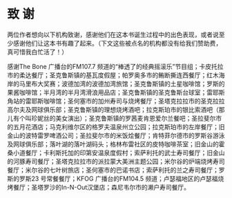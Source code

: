 # 致  谢

两位作者想向以下机构致谢，感谢他们在这本书诞生过程中的出色表现，或者说至少感谢他们让这本书有趣了起来。（下文这些被点名的机构都没有给我们赞助费，真可惜我白忙活了！）

感谢The Bone 广播台的FM107.7 频道的“棒透了的经典摇滚乐”节目组；卡皮托拉市的柔达餐厅；圣克鲁斯镇的基瓦度假屋；帕罗奥多市的鲔断撕连西餐厅；红木海岸的马里布大奖赛；波德加湾的波德加湾旅馆；圣克鲁斯镇的土星咖啡馆；罗斯的果酱咖啡馆；半月湾的半月湾滑浪用品店；圣克鲁斯镇的圣克鲁斯台球室；雷耶斯角站的雷耶斯咖啡馆；圣何塞市的加州寿司与烧烤餐厅；圣塔克拉拉市的圣克拉拉高尔夫及网球俱乐部；圣克鲁斯镇的理想烧烤酒吧；拉克斯珀市的银比索酒吧（那儿有个叫珍妮丝的美女演出）；圣克鲁斯镇的罗茜麦肯恩爱尔兰餐吧；圣拉斐尔市的五月花酒店；马克利维尔区的格罗夫温泉州立公园；拉克斯珀市的左岸餐厅；旧金山的波特雷罗啤酒公司；圣拉斐尔市的米饭烩餐厅；肯特菲尔德市的罗斯谷游泳及网球俱乐部；落叶湖的落叶湖码头；格林布雷社区的皮特咖啡茶室；旧金山的霍桑小道餐厅；卡利斯托加的印第安温泉度假村；索萨利托的武士寿司餐厅；旧金山的河豚寿司餐厅；圣塔克拉拉市的派拉蒙大美洲主题公园；米尔谷的炉端烧烤寿司餐厅；米尔谷的七叶树旅店；圣何塞市的巴诺书店；索萨利托的兰之寿司餐厅；罗斯的罗斯23 号常餐餐厅；KFOG 广播台的FM104.5 频道；卢瑟福地区的卢瑟福烧烤餐厅；圣塔罗沙的In-N-Out汉堡店；森尼韦尔市的濑户寿司餐厅。